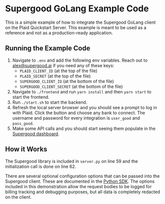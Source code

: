 # Supergood GoLang Example Code

This is a simple example of how to integrate the Supergood GoLang client on the Plaid Quickstart Server. This example is meant to be used as a reference and not as a production-ready application.

## Running the Example Code

1. Navigate to `.env` and add the following env variables. Reach out to alex@supergood.ai if you need any of these keys:
   - `PLAID_CLIENT_ID` (at the top of the file)
   - `PLAID_SECRET` (at the top of the file)
   - `SUPERGOOD_CLIENT_ID` (at the bottom of the file)
   - `SUPERGOOD_CLIENT_SECRET` (at the bottom of the file)
2. Navigate to `./frontend` and run `yarn install` and then `yarn start` to start the frontend.
3. Run `./start.sh` to start the backend.
4. Refresh the local server browser and you should see a prompt to log in with Plaid. Click the button and choose any bank to connect. The username and password for every integration is `user_good` and `pass_good`.
5. Make some API calls and you should start seeing them populate in the [Supergood dashboard](https://dashboard.supergood.ai/).

## How it Works

The Supergood library is included in `server.py` on line 59 and the initialization call is done on line 62.

There are several optional configuration options that can be passed into the Supergood client. These are documented in the [Python SDK](https://docs.supergood.ai/integrate-with-clients/python). The options included in this demonstration allow the request bodies to be logged for billing tracking and debugging purposes, but all data is completely redacted on the client.

